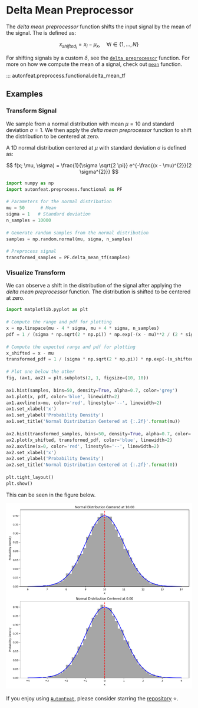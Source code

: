 <!-- 
Author(s): Dhruv Srikanth
Email(s): dsrikant (at) andrew (dot) cmu (dot) edu
Acknowledgements:
Copyright (c) 2023 Carnegie Mellon University, Auton Lab
This code is subject to the license terms contained in the code repo.
-->

# Delta Mean Preprocessor

The *delta mean preprocessor* function shifts the input signal by the mean of the signal. The is defined as:

$$
x_{shifted_{i}} = x_{i} - \mu_{x}, \quad \forall i \in \{1, \dots, N\}
$$

For shifting signals by a custom $\delta$, see the [`delta preprocessor`](../functional/delta_preprocessor_fn.md) function. For more on how we compute the mean of a signal, check out [`mean`](../../functional/mean.md) function.

::: autonfeat.preprocess.functional.delta_mean_tf

## Examples

### Transform Signal

We sample from a normal distribution with mean $\mu = 10$ and standard deviation $\sigma = 1$. We then apply the *delta mean preprocessor* function to shift the distribution to be centered at zero.

A 1D normal distribution centered at $\mu$ with standard deviation $\sigma$ is defined as:

$$
f(x; \mu, \sigma) = \frac{1}{\sigma \sqrt{2 \pi}} e^{-\frac{(x - \mu)^{2}}{2 \sigma^{2}}}
$$

```python
import numpy as np
import autonfeat.preprocess.functional as PF

# Parameters for the normal distribution
mu = 50      # Mean
sigma = 1   # Standard deviation
n_samples = 10000

# Generate random samples from the normal distribution
samples = np.random.normal(mu, sigma, n_samples)

# Preprocess signal
transformed_samples = PF.delta_mean_tf(samples)
```

### Visualize Transform

We can observe a shift in the distribution of the signal after applying the *delta mean preprocessor* function. The distribution is shifted to be centered at zero.

```python
import matplotlib.pyplot as plt

# Compute the range and pdf for plotting
x = np.linspace(mu - 4 * sigma, mu + 4 * sigma, n_samples)
pdf = 1 / (sigma * np.sqrt(2 * np.pi)) * np.exp(-(x - mu)**2 / (2 * sigma**2))

# Compute the expected range and pdf for plotting
x_shifted = x - mu
transformed_pdf = 1 / (sigma * np.sqrt(2 * np.pi)) * np.exp(-(x_shifted)**2 / (2 * sigma**2))

# Plot one below the other
fig, (ax1, ax2) = plt.subplots(2, 1, figsize=(10, 10))

ax1.hist(samples, bins=50, density=True, alpha=0.7, color='grey')
ax1.plot(x, pdf, color='blue', linewidth=2)
ax1.axvline(x=mu, color='red', linestyle='--', linewidth=2)
ax1.set_xlabel('x')
ax1.set_ylabel('Probability Density')
ax1.set_title('Normal Distribution Centered at {:.2f}'.format(mu))

ax2.hist(transformed_samples, bins=50, density=True, alpha=0.7, color='grey')
ax2.plot(x_shifted, transformed_pdf, color='blue', linewidth=2)
ax2.axvline(x=0, color='red', linestyle='--', linewidth=2)
ax2.set_xlabel('x')
ax2.set_ylabel('Probability Density')
ax2.set_title('Normal Distribution Centered at {:.2f}'.format(0))

plt.tight_layout()
plt.show()
```

This can be seen in the figure below.

![DeltaMean](../../../assets/delta_mean_f_visualize.png)


If you enjoy using [`AutonFeat`](../../../index.md), please consider starring the [repository](https://github.com/autonlab/AutonFeat) ⭐️.